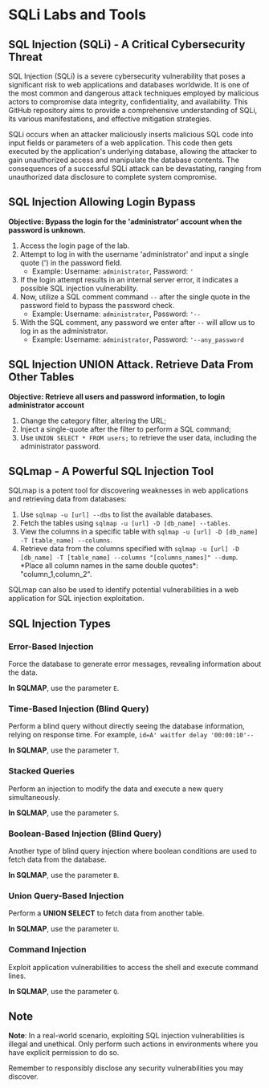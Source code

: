 # SQLi Labs and Tools

## SQL Injection (SQLi) - A Critical Cybersecurity Threat

SQL Injection (SQLi) is a severe cybersecurity vulnerability that poses a significant risk to web applications and databases worldwide. It is one of the most common and dangerous attack techniques employed by malicious actors to compromise data integrity, confidentiality, and availability. This GitHub repository aims to provide a comprehensive understanding of SQLi, its various manifestations, and effective mitigation strategies.

SQLi occurs when an attacker maliciously inserts malicious SQL code into input fields or parameters of a web application. This code then gets executed by the application's underlying database, allowing the attacker to gain unauthorized access and manipulate the database contents. The consequences of a successful SQLi attack can be devastating, ranging from unauthorized data disclosure to complete system compromise.

## SQL Injection Allowing Login Bypass

**Objective: Bypass the login for the 'administrator' account when the password is unknown.**

1. Access the login page of the lab.
2. Attempt to log in with the username 'administrator' and input a single quote (') in the password field.
   - Example: Username: `administrator`, Password: `'`
3. If the login attempt results in an internal server error, it indicates a possible SQL injection vulnerability.
4. Now, utilize a SQL comment command `--` after the single quote in the password field to bypass the password check.
   - Example: Username: `administrator`, Password: `'--`
5. With the SQL comment, any password we enter after `--` will allow us to log in as the administrator.
   - Example: Username: `administrator`, Password: `'--any_password`

## SQL Injection UNION Attack. Retrieve Data From Other Tables

**Objective: Retrieve all users and password information, to login administrator account**

1. Change the category filter, altering the URL;
2. Inject a single-quote after the filter to perform a SQL command;
3. Use `UNION SELECT * FROM users;` to retrieve the user data, including the administrator password.

## SQLmap - A Powerful SQL Injection Tool

SQLmap is a potent tool for discovering weaknesses in web applications and retrieving data from databases:

1. Use `sqlmap -u [url] --dbs` to list the available databases.
2. Fetch the tables using `sqlmap -u [url] -D [db_name] --tables`.
3. View the columns in a specific table with `sqlmap -u [url] -D [db_name] -T [table_name] --columns`.
4. Retrieve data from the columns specified with `sqlmap -u [url] -D [db_name] -T [table_name] --columns "[columns_names]" --dump`. \*Place all column names in the same double quotes\*: "column_1,column_2".

SQLmap can also be used to identify potential vulnerabilities in a web application for SQL injection exploitation.

## SQL Injection Types

### Error-Based Injection

Force the database to generate error messages, revealing information about the data.

**In SQLMAP**, use the parameter `E`.

### Time-Based Injection (Blind Query)

Perform a blind query without directly seeing the database information, relying on response time. For example, `id=A' waitfor delay '00:00:10'--`

**In SQLMAP**, use the parameter `T`.

### Stacked Queries

Perform an injection to modify the data and execute a new query simultaneously.

**In SQLMAP**, use the parameter `S`.

### Boolean-Based Injection (Blind Query)

Another type of blind query injection where boolean conditions are used to fetch data from the database.

**In SQLMAP**, use the parameter `B`.

### Union Query-Based Injection

Perform a **UNION SELECT** to fetch data from another table.

**In SQLMAP**, use the parameter `U`.

### Command Injection

Exploit application vulnerabilities to access the shell and execute command lines.

**In SQLMAP**, use the parameter `Q`.

## Note

**Note**: In a real-world scenario, exploiting SQL injection vulnerabilities is illegal and unethical. Only perform such actions in environments where you have explicit permission to do so.

Remember to responsibly disclose any security vulnerabilities you may discover.
